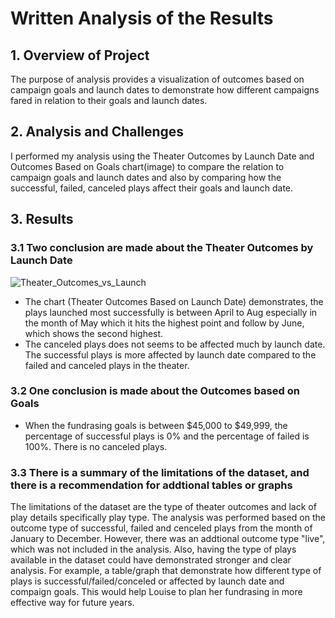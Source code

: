 # Written Analysis of the Results
## 1. Overview of Project
The purpose of analysis provides a visualization of outcomes based on campaign goals and launch dates to demonstrate how different campaigns fared in relation to their goals and launch dates. 
## 2. Analysis and Challenges
I performed my analysis using the Theater Outcomes by Launch Date and Outcomes Based on Goals chart(image) to compare the relation to campaign goals and launch dates and also by comparing how the successful, failed, canceled plays affect their goals and launch date. 

## 3. Results
### 3.1 Two conclusion are made about the Theater Outcomes by Launch Date
![Theater_Outcomes_vs_Launch](path/to/Theater_Outcomes_vs_Launch.png)

* The chart (Theater Outcomes Based on Launch Date) demonstrates, the plays launched most successfully is between April to Aug especially in the month of May which it hits the highest point and follow by June, which shows the second highest.
* The canceled plays does not seems to be affected much by launch date. The successful plays is more affected by launch date compared to the failed and canceled plays in the theater. 

### 3.2 One conclusion is made about the Outcomes based on Goals
* When the fundrasing goals is between $45,000 to $49,999, the percentage of successful plays is 0% and the percentage of failed is 100%. There is no canceled plays.
### 3.3 There is a summary of the limitations of the dataset, and there is a recommendation for addtional tables or graphs
The limitations of the dataset are the type of theater outcomes and lack of play details specifically play type. The analysis was performed based on the outcome type of successful, failed and cenceled plays from the month of January to December. However, there was an addtional outcome type "live", which was not included in the analysis. Also, having the type of plays available in the dataset could have demonstrated stronger and clear analysis. For example, a table/graph that demonstrate how different type of plays is successful/failed/conceled or affected by launch date and compaign goals. This would help Louise to plan her fundrasing in more effective way for future years.
